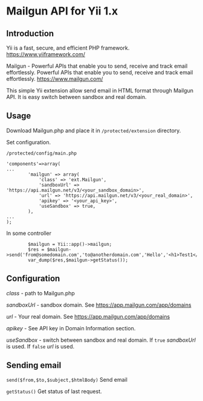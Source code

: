 # Mailgun API for Yii 1.x #

## Introduction ##
Yii is a fast, secure, and efficient PHP framework. https://www.yiiframework.com/

Mailgun - Powerful APIs that enable you to send, receive and track email effortlessly. Powerful APIs that enable you to send,
receive and track email effortlessly. https://www.mailgun.com/

This simple Yii extension allow send email in HTML format through Mailgun API. It is easy switch between sandbox and real domain.

## Usage ##

Download Mailgun.php and place it in ```/protected/extension``` directory.

Set configuration. 

```/protected/config/main.php```

```
'components'=>array(
...
		'mailgun' => array(
			'class' => 'ext.Mailgun',
			'sandboxUrl' => 'https://api.mailgun.net/v3/<your_sandbox_domain>',
			'url' => 'https://api.mailgun.net/v3/<your_real_domain>',
			'apikey' => '<your_api_key>',
			'useSandbox' => true,
		),
...
);
```

In some controller
```
		$mailgun = Yii::app()->mailgun;
		$res = $mailgun->send('from@somedomain.com','to@anotherdomain.com','Hello','<h1>Test1</h1>');
		var_dump($res,$mailgun->getStatus());
```

## Configuration ##

*class* - path to Mailgun.php

*sandboxUrl* - sandbox domain. See https://app.mailgun.com/app/domains

*url* - Your real domain. See https://app.mailgun.com/app/domains

*apikey* - See API key in Domain Information section.

*useSandbox* - switch between sandbox and real domain. If ```true``` *sandboxUrl* is used. If ```false``` *url* is used.

## Sending email ##

```send($from,$to,$subject,$htmlBody)``` Send email

```getStatus()``` Get status of last request.
